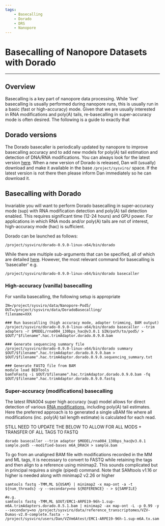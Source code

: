 ```yaml
---
tags:
    - Basecalling
    - Dorado
    - DRS
    - Nanopore
---
```


# Basecalling of Nanopore Datasets with Dorado

---

## Overview

Basecalling is a key part of nanopore data processing. While 'live' basecalling is usually performed during nanopore runs, this is usually run in a basic (fast or high-accuracy) mode. Given that we are usually 
interested in RNA modifications and poly(A) tails, re-basecalling in super-accuracy mode is often desired. The following is a guide to exactly that

## Dorado versions

The Dorado basecaller is periodically updated by nanopore to improve basecalling accuracy and to add new models for poly(A) tail estimation and detection of DNA/RNA modifications. You can always look for the latest version
[here](https://github.com/nanoporetech/dorado). When a new version of Dorado is released, Dan will (usually) download and make it available in the base ```/project/sysviro/``` space. If the latest version is not there then 
please inform Dan immediately so he can download it.

## Basecalling with Dorado
Invariable you will want to perform Dorado basecalling in super-accuracy mode (sup) with RNA modification detection and poly(A) tail detection enabled. This requires significant time (12-24 hours) and GPU power. For applications
in which RNA mods and/or poly(A) tails are not of interest, high-accuracy mode (hac) is sufficient.

Dorado can be launched as follows:
```
/project/sysviro/dorado-0.9.0-linux-x64/bin/dorado
```

While there are multiple sub-arguments that can be specified, all of which are detailed [here](https://github.com/nanoporetech/dorado). However, the most relevant command for basecalling is 'basecaller' e.g. 
```
/project/sysviro/dorado-0.9.0-linux-x64/bin/dorado basecaller
```

### High-accuracy (vanilla) basecalling
For vanilla basecalling, the following setup is appropriate

```
IN=/project/sysviro/data/Nanopore-Pod5/
OUT=/project/sysviro/data/DoradoBasecalling/
filename=XXX

### Run basecalling (high accuracy mode, adapter trimming, BAM output)
/project/sysviro/dorado-0.9.0-linux-x64/bin/dorado basecaller --trim adapters -r $MODEL/rna004_130bps_hac@v3.0.1 $IN/path/to/pod5/ > $OUT/"$filename".hac.trimAdaptor.dorado.0.9.0.bam

### Generate sequencing summary file 
/project/sysviro/dorado-0.9.0-linux-x64/bin/dorado summary $OUT/$filename".hac.trimAdaptor.dorado.0.9.0.bam > $OUT/$filename".hac.trimAdaptor.dorado.0.9.0.sequencing_summary.txt

### Generate FASTQ file from BAM 
module load BEDTools 
bamToFastq -i $OUT/$filename".hac.trimAdaptor.dorado.0.9.0.bam -fq $OUT/$filename".hac.trimAdaptor.dorado.0.9.0.fastq
```

### Super-accuracy (modifications) basecalling
The latest RNA004 super high accuracy (sup) model allows for direct detection of various [RNA modifications](https://github.com/nanoporetech/dorado?tab=readme-ov-file#rna-models), including poly(A) tail estimates. Here
the preferred approach is to generated a single uBAM file where all modifications (inc. poly(A) tail length estimate) is calculated for each read.

STILL NEED TO UPDATE THE BELOW TO ALLOW FOR ALL MODS + TRANSFER OF ALL TAGS TO FASTQ

```
dorado basecaller --trim adaptor $MODEL/rna004_130bps_hac@v3.0.1 sample.pod5 --modified-bases m6A_DRACH > sample.bam
```

To go from an unaligned BAM file with modifications recorded in the MM and ML tags, it is necessary to convert to FASTQ while retaining the tags and then align to a reference using minimap2. This sounds complicated but in principal requires a single (piped) command. Note that SAMtools v1.16 or higher is needed along with minimap2 v2.26 or higher
```
samtools fastq -TMM,ML ${USAM} | minimap2 -x map-ont -a -t ${num_threads} -y --secondary=no ${REFERENCE} - > ${SAMFILE}

#e.g. 
samtools fastq -TMM,ML $OUT/EMC1-ARPE19-96h-1.sup-m6A.trimAdapters.dorado.0.5.1.bam | minimap2 -ax map-ont -L -p 0.99 -y --secondary=no /project/sysviro/data/reference_transcriptomes/VZV-Dumas-v2.0-complete.fasta - > /project/sysviro/users/Dan/VZVm6Atest/EMC1-ARPE19-96h-1.sup-m6A.tx.sam
```








